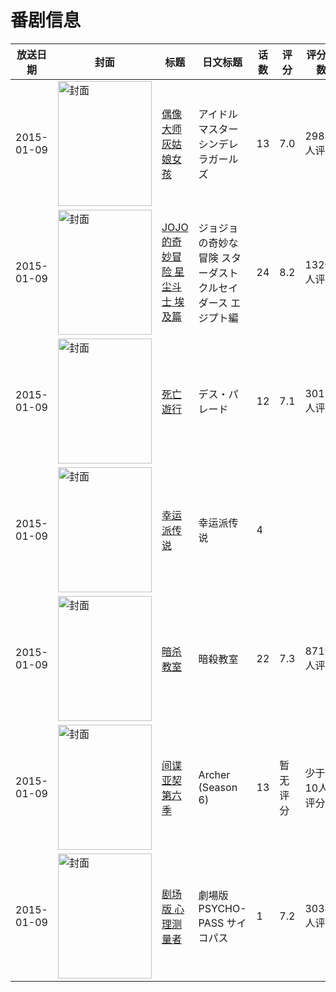 # 番剧信息

|放送日期|封面|标题|日文标题|话数|评分|评分人数|
|---|---|---|---|---|---|---|
|2015-01-09|<img src="https://lain.bgm.tv/pic/cover/c/9a/da/101399_CVW36.jpg" alt="封面" style="width:150px;height:200px;object-fit:cover;">|[偶像大师 灰姑娘女孩](https://bangumi.tv/subject/101399)|アイドルマスター シンデレラガールズ|13|7.0|2988人评分|
|2015-01-09|<img src="https://lain.bgm.tv/pic/cover/c/1b/e9/113292_z4z21.jpg" alt="封面" style="width:150px;height:200px;object-fit:cover;">|[JOJO的奇妙冒险 星尘斗士 埃及篇](https://bangumi.tv/subject/113292)|ジョジョの奇妙な冒険 スターダストクルセイダース エジプト編|24|8.2|13209人评分|
|2015-01-09|<img src="https://lain.bgm.tv/pic/cover/c/07/86/116742_U6oCo.jpg" alt="封面" style="width:150px;height:200px;object-fit:cover;">|[死亡遊行](https://bangumi.tv/subject/116742)|デス・パレード|12|7.1|3015人评分|
|2015-01-09|<img src="https://lain.bgm.tv/pic/cover/c/47/ac/149538_itnPW.jpg" alt="封面" style="width:150px;height:200px;object-fit:cover;">|[幸运派传说](https://bangumi.tv/subject/149538)|幸运派传说|4|||
|2015-01-09|<img src="https://lain.bgm.tv/pic/cover/c/f4/91/106818_YJ4JT.jpg" alt="封面" style="width:150px;height:200px;object-fit:cover;">|[暗杀教室](https://bangumi.tv/subject/106818)|暗殺教室|22|7.3|8719人评分|
|2015-01-09|<img src="https://lain.bgm.tv/pic/cover/c/2d/a1/126628_X9xY5.jpg" alt="封面" style="width:150px;height:200px;object-fit:cover;">|[间谍亚契 第六季](https://bangumi.tv/subject/126628)|Archer (Season 6)|13|暂无评分|少于10人评分|
|2015-01-09|<img src="https://lain.bgm.tv/pic/cover/c/60/ce/83067_7h8Cz.jpg" alt="封面" style="width:150px;height:200px;object-fit:cover;">|[剧场版 心理测量者](https://bangumi.tv/subject/83067)|劇場版 PSYCHO-PASS サイコパス|1|7.2|3034人评分|
